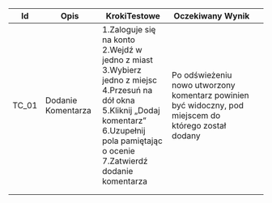 | Id    | Opis               | KrokiTestowe                                                                                                                                                                                   | Oczekiwany Wynik                                                                                     |   |
|-------|--------------------|------------------------------------------------------------------------------------------------------------------------------------------------------------------------------------------------|------------------------------------------------------------------------------------------------------|---|
| TC_01 | Dodanie Komentarza | 1.Zaloguje się na konto <br> 2.Wejdź w jedno z miast <br> 3.Wybierz jedno z miejsc <br> 4.Przesuń na dół okna <br> 5.Kliknij „Dodaj komentarz” <br> 6.Uzupełnij pola pamiętając o ocenie <br> 7.Zatwierdź dodanie komentarza <br> | Po odświeżeniu nowo utworzony komentarz powinien być widoczny, pod miejscem do którego został dodany |   |
|       |                    |                                                                                                                                                                                                |                                                                                                      |   |
|       |                    |                                                                                                                                                                                                |                                                                                                      |   |
